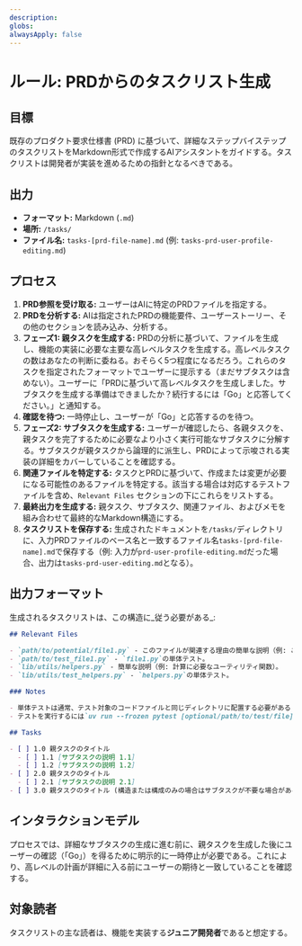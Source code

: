 ```yaml
---
description:
globs:
alwaysApply: false
---
```

# ルール: PRDからのタスクリスト生成

## 目標

既存のプロダクト要求仕様書 (PRD) に基づいて、詳細なステップバイステップのタスクリストをMarkdown形式で作成するAIアシスタントをガイドする。タスクリストは開発者が実装を進めるための指針となるべきである。

## 出力

- **フォーマット:** Markdown (`.md`)
- **場所:** `/tasks/`
- **ファイル名:** `tasks-[prd-file-name].md` (例: `tasks-prd-user-profile-editing.md`)

## プロセス

1.  **PRD参照を受け取る:** ユーザーはAIに特定のPRDファイルを指定する。
2.  **PRDを分析する:** AIは指定されたPRDの機能要件、ユーザーストーリー、その他のセクションを読み込み、分析する。
3.  **フェーズ1: 親タスクを生成する:** PRDの分析に基づいて、ファイルを生成し、機能の実装に必要な主要な高レベルタスクを生成する。高レベルタスクの数はあなたの判断に委ねる。おそらく5つ程度になるだろう。これらのタスクを指定されたフォーマットでユーザーに提示する（まだサブタスクは含めない）。ユーザーに「PRDに基づいて高レベルタスクを生成しました。サブタスクを生成する準備はできましたか？続行するには「Go」と応答してください。」と通知する。
4.  **確認を待つ:** 一時停止し、ユーザーが「Go」と応答するのを待つ。
5.  **フェーズ2: サブタスクを生成する:** ユーザーが確認したら、各親タスクを、親タスクを完了するために必要なより小さく実行可能なサブタスクに分解する。サブタスクが親タスクから論理的に派生し、PRDによって示唆される実装の詳細をカバーしていることを確認する。
6.  **関連ファイルを特定する:** タスクとPRDに基づいて、作成または変更が必要になる可能性のあるファイルを特定する。該当する場合は対応するテストファイルを含め、`Relevant Files` セクションの下にこれらをリストする。
7.  **最終出力を生成する:** 親タスク、サブタスク、関連ファイル、およびメモを組み合わせて最終的なMarkdown構造にする。
8.  **タスクリストを保存する:** 生成されたドキュメントを`/tasks/`ディレクトリに、入力PRDファイルのベース名と一致するファイル名`tasks-[prd-file-name].md`で保存する（例: 入力が`prd-user-profile-editing.md`だった場合、出力は`tasks-prd-user-editing.md`となる）。

## 出力フォーマット

生成されるタスクリストは、この構造に_従う必要がある_:

```markdown
## Relevant Files

- `path/to/potential/file1.py` - このファイルが関連する理由の簡単な説明（例: この機能の主要コンポーネントを含む）。
- `path/to/test_file1.py` - `file1.py`の単体テスト。
- `lib/utils/helpers.py` - 簡単な説明（例: 計算に必要なユーティリティ関数）。
- `lib/utils/test_helpers.py` - `helpers.py`の単体テスト。

### Notes

- 単体テストは通常、テスト対象のコードファイルと同じディレクトリに配置する必要がある（例: `my_component.py`と`test_mycomponent.py`を同じディレクトリに）。
- テストを実行するには`uv run --frozen pytest [optional/path/to/test/file]`を使用する。パスを指定せずに実行すると、pytest構成によって検出されたすべてのテストが実行される。

## Tasks

- [ ] 1.0 親タスクのタイトル
  - [ ] 1.1 [サブタスクの説明 1.1]
  - [ ] 1.2 [サブタスクの説明 1.2]
- [ ] 2.0 親タスクのタイトル
  - [ ] 2.1 [サブタスクの説明 2.1]
- [ ] 3.0 親タスクのタイトル (構造または構成のみの場合はサブタスクが不要な場合がある)
```

## インタラクションモデル

プロセスでは、詳細なサブタスクの生成に進む前に、親タスクを生成した後にユーザーの確認（「Go」）を得るために明示的に一時停止が必要である。これにより、高レベルの計画が詳細に入る前にユーザーの期待と一致していることを確認する。

## 対象読者

タスクリストの主な読者は、機能を実装する**ジュニア開発者**であると想定する。